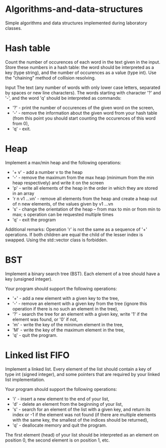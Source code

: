 # Algorithms-and-data-structures
Simple algorithms and data structures implemented during laboratory classes.

# Hash table
Count the number of occurences of each word in the text given in the input. Store these numbers in a hash table: the word should be interpreted as a key (type string), and the number of occurences as a value (type int). Use the "chaining" method of collision resolving.

Input
The text (any number of words with only lower case letters, separated by spaces or new line characters). The words starting with character '?' and '-', and the word 'q' should be interpreted as commands:
- '?' - print the number of occurences of the given word on the screen,
- '-' - remove the information about the given word from your hash table (from this point you should start counting the occurences of this word from 0),
- 'q' - exit.

# Heap
Implement a max/min heap and the following operations:
- '+ v' - add a number v to the heap
- '-' - remove the maximum from the max heap (minimum from the min heap respectively) and write it on the screen
- 'p' - write all elements of the heap in the order in which they are stored in an array
- 'r n v1 ...vn' - remove all elements from the heap and create a heap out of n new elements, of the values given by v1 ...vn
- 's' - change the orientation of the heap – from max to min or from min to max; s operation can be requested multiple times
- 'q' - exit the program

Additional remarks:
Operation 'r' is not the same as a sequence of '+' operations.
If both children are equal the child of the lesser index is swapped.
Using the std::vector class is forbidden.

# BST
Implement a binary search tree (BST). Each element of a tree should have a key (unsigned integer).

Your program should support the following operations:
- '+' - add a new element with a given key to the tree,
- '-' - remove an element with a given key from the tree (ignore this operation if there is no such an element in the tree),
- '?' - search the tree for an element with a given key, write '1' if the element was found, or '0' if not,
- 'm' - write the key of the minimum element in the tree,
- 'M' - write the key of the maximum element in the tree,
- 'q' - quit the program.

# Linked list FIFO
Implement a linked list. Every element of the list should contain a key of type int (signed integer), and some pointers that are required by your linked list implementation.

Your program should support the following operations:
- 'i' - insert a new element to the end of your list,
- 'd' - delete an element from the beginning of your list,
- 's' - search for an element of the list with a given key, and return its index or -1 if the element was not found (if there are multiple elements with the same key, the smallest of the indices should be returned),
- 'q' - deallocate memory and quit the program.

The first element (head) of your list should be interpreted as an element on position 0, the second element is on position 1, etc.
